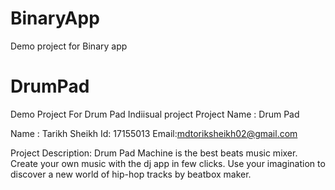 # BinaryApp
Demo project for Binary app
# DrumPad
Demo Project For Drum Pad
Indiisual project 
Project Name : Drum Pad 

Name : Tarikh Sheikh
Id: 17155013
Email:mdtoriksheikh02@gmail.com

Project Description: Drum Pad Machine is the best beats music mixer. 
Create your own music with the dj app in few clicks.
Use your imagination to discover a new world of hip-hop tracks by beatbox maker.

